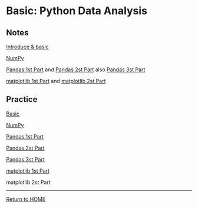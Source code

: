 # Basic: Python Data Analysis

## Notes

[Introduce & basic](Day1_basic.html)

[NumPy](Day2_NumPy.html)

[Pandas 1st Part](Day3_Pandas_1.html) and [Pandas 2st Part](Day4_Pandas_2.html) also [Pandas 3st Part](Day5_Pandas_3.html)

[matplotlib 1st Part](Day6_matplotlib_1.html) and [matplotlib 2st Part](Day7_matplotlib_2.html)

## Practice

[Basic](homework1_basic.html)

[NumPy](homework2_numpy.html)

[Pandas 1st Part](homework3_pandas_1.html)

[Pandas 2st Part](homework4_pandas_2.html)

[Pandas 3st Part](homework5_pandas_3.html)

[matplotlib 1st Part](homework6_matplotlib_1.html)

matplotlib 2st Part

---

[Return to HOME](https://ntlx.github.io/blog/)